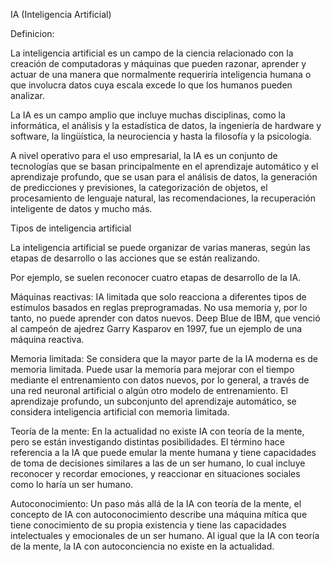 IA (Inteligencia Artificial)

Definicion:

La inteligencia artificial es un campo de la ciencia relacionado con la creación de computadoras y máquinas que pueden razonar, aprender y actuar de una manera que normalmente requeriría inteligencia humana o que involucra datos cuya escala excede lo que los humanos pueden analizar. 

La IA es un campo amplio que incluye muchas disciplinas, como la informática, el análisis y la estadística de datos, la ingeniería de hardware y software, la lingüística, la neurociencia y hasta la filosofía y la psicología. 

A nivel operativo para el uso empresarial, la IA es un conjunto de tecnologías que se basan principalmente en el aprendizaje automático y el aprendizaje profundo, que se usan para el análisis de datos, la generación de predicciones y previsiones, la categorización de objetos, el procesamiento de lenguaje natural, las recomendaciones, la recuperación inteligente de datos y mucho más.

Tipos de inteligencia artificial

La inteligencia artificial se puede organizar de varias maneras, según las etapas de desarrollo o las acciones que se están realizando. 

Por ejemplo, se suelen reconocer cuatro etapas de desarrollo de la IA.

Máquinas reactivas: IA limitada que solo reacciona a diferentes tipos de estímulos basados en reglas preprogramadas. No usa memoria y, por lo tanto, no puede aprender con datos nuevos. Deep Blue de IBM, que venció al campeón de ajedrez Garry Kasparov en 1997, fue un ejemplo de una máquina reactiva.

Memoria limitada: Se considera que la mayor parte de la IA moderna es de memoria limitada. Puede usar la memoria para mejorar con el tiempo mediante el entrenamiento con datos nuevos, por lo general, a través de una red neuronal artificial o algún otro modelo de entrenamiento. El aprendizaje profundo, un subconjunto del aprendizaje automático, se considera inteligencia artificial con memoria limitada.

Teoría de la mente: En la actualidad no existe IA con teoría de la mente, pero se están investigando distintas posibilidades. El término hace referencia a la IA que puede emular la mente humana y tiene capacidades de toma de decisiones similares a las de un ser humano, lo cual incluye reconocer y recordar emociones, y reaccionar en situaciones sociales como lo haría un ser humano. 

Autoconocimiento: Un paso más allá de la IA con teoría de la mente, el concepto de IA con autoconocimiento describe una máquina mítica que tiene conocimiento de su propia existencia y tiene las capacidades intelectuales y emocionales de un ser humano. Al igual que la IA con teoría de la mente, la IA con autoconciencia no existe en la actualidad.